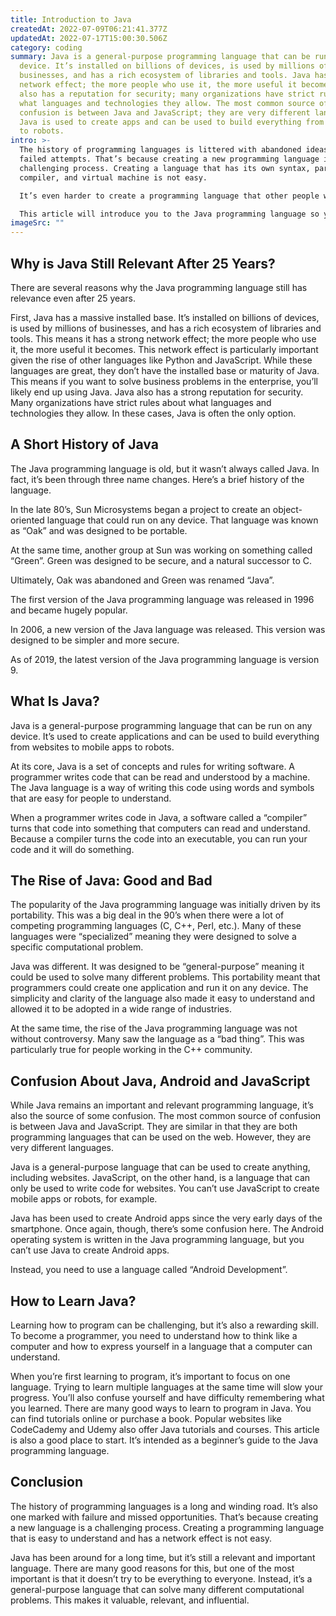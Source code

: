 ```yaml
---
title: Introduction to Java
createdAt: 2022-07-09T06:21:41.377Z
updatedAt: 2022-07-17T15:00:30.506Z
category: coding
summary: Java is a general-purpose programming language that can be run on any
  device. It’s installed on billions of devices, is used by millions of
  businesses, and has a rich ecosystem of libraries and tools. Java has a strong
  network effect; the more people who use it, the more useful it becomes. Java
  also has a reputation for security; many organizations have strict rules about
  what languages and technologies they allow. The most common source of
  confusion is between Java and JavaScript; they are very different languages.
  Java is used to create apps and can be used to build everything from websites
  to robots.
intro: >-
  The history of programming languages is littered with abandoned ideas and
  failed attempts. That’s because creating a new programming language is a
  challenging process. Creating a language that has its own syntax, parser,
  compiler, and virtual machine is not easy. 

  It’s even harder to create a programming language that other people want to use. The Java programming language has been around for almost 25 years now, and it’s still going strong. There are many good reasons for this, but one of the most important is that Java doesn’t try to be everything to everyone. Its scope is limited, but its potential is vast.

  This article will introduce you to the Java programming language so you can understand why it remains one of the most popular languages in the world today.
imageSrc: ""
---
```


## Why is Java Still Relevant After 25 Years?

There are several reasons why the Java programming language still has relevance even after 25 years.

First, Java has a massive installed base. It’s installed on billions of devices, is used by millions of businesses, and has a rich ecosystem of libraries and tools. This means it has a strong network effect; the more people who use it, the more useful it becomes.
This network effect is particularly important given the rise of other languages like Python and JavaScript. While these languages are great, they don’t have the installed base or maturity of Java.
This means if you want to solve business problems in the enterprise, you’ll likely end up using Java.
Java also has a strong reputation for security. Many organizations have strict rules about what languages and technologies they allow. In these cases, Java is often the only option.

## A Short History of Java

The Java programming language is old, but it wasn’t always called Java. In fact, it’s been through three name changes. Here’s a brief history of the language.

In the late 80’s, Sun Microsystems began a project to create an object-oriented language that could run on any device. That language was known as “Oak” and was designed to be portable.

At the same time, another group at Sun was working on something called “Green”. Green was designed to be secure, and a natural successor to C.

Ultimately, Oak was abandoned and Green was renamed “Java”.

The first version of the Java programming language was released in 1996 and became hugely popular.

In 2006, a new version of the Java language was released. This version was designed to be simpler and more secure.

As of 2019, the latest version of the Java programming language is version 9.

## What Is Java?

Java is a general-purpose programming language that can be run on any device. It’s used to create applications and can be used to build everything from websites to mobile apps to robots.

At its core, Java is a set of concepts and rules for writing software. A programmer writes code that can be read and understood by a machine. The Java language is a way of writing this code using words and symbols that are easy for people to understand.

When a programmer writes code in Java, a software called a “compiler” turns that code into something that computers can read and understand. Because a compiler turns the code into an executable, you can run your code and it will do something.

## The Rise of Java: Good and Bad

The popularity of the Java programming language was initially driven by its portability. This was a big deal in the 90’s when there were a lot of competing programming languages (C, C++, Perl, etc.). Many of these languages were “specialized” meaning they were designed to solve a specific computational problem.

Java was different. It was designed to be “general-purpose” meaning it could be used to solve many different problems. This portability meant that programmers could create one application and run it on any device.
The simplicity and clarity of the language also made it easy to understand and allowed it to be adopted in a wide range of industries.

At the same time, the rise of the Java programming language was not without controversy. Many saw the language as a “bad thing”. This was particularly true for people working in the C++ community.

## Confusion About Java, Android and JavaScript

While Java remains an important and relevant programming language, it’s also the source of some confusion.
The most common source of confusion is between Java and JavaScript. They are similar in that they are both programming languages that can be used on the web. However, they are very different languages.

Java is a general-purpose language that can be used to create anything, including websites. JavaScript, on the other hand, is a language that can only be used to write code for websites. You can’t use JavaScript to create mobile apps or robots, for example.

Java has been used to create Android apps since the very early days of the smartphone. Once again, though, there’s some confusion here. The Android operating system is written in the Java programming language, but you can’t use Java to create Android apps.

Instead, you need to use a language called “Android Development”.

## How to Learn Java?

Learning how to program can be challenging, but it’s also a rewarding skill. To become a programmer, you need to understand how to think like a computer and how to express yourself in a language that a computer can understand.

When you’re first learning to program, it’s important to focus on one language. Trying to learn multiple languages at the same time will slow your progress. You’ll also confuse yourself and have difficulty remembering what you learned.
There are many good ways to learn to program in Java. You can find tutorials online or purchase a book. Popular websites like CodeCademy and Udemy also offer Java tutorials and courses. 
This article is also a good place to start. It’s intended as a beginner’s guide to the Java programming language.

## Conclusion

The history of programming languages is a long and winding road. It’s also one marked with failure and missed opportunities. That’s because creating a new language is a challenging process. Creating a programming language that is easy to understand and has a network effect is not easy.

Java has been around for a long time, but it’s still a relevant and important language. There are many good reasons for this, but one of the most important is that it doesn’t try to be everything to everyone. Instead, it’s a general-purpose language that can solve many different computational problems. This makes it valuable, relevant, and influential.
